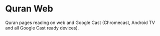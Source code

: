 # Quran Web
Quran pages reading on web and Google Cast (Chromecast, Android TV and all Google Cast ready devices).
